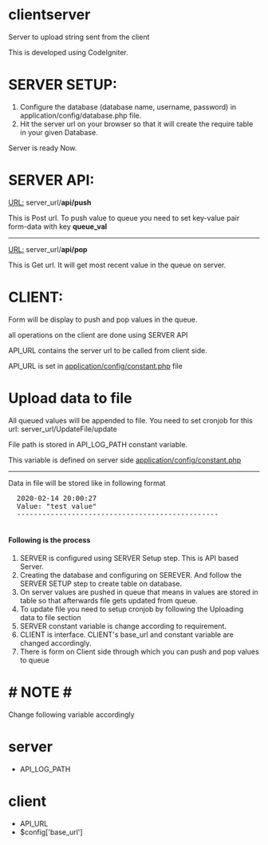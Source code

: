 # clientserver
Server to upload string sent from the client

This is developed using CodeIgniter.
# SERVER SETUP:
<ol><li>Configure the database (database name, username, password) in application/config/database.php file.</li>
<li>Hit the server url on your browser so that it will create the require table in your given Database.</li></ol>
  <p>Server is ready Now.</p>

# SERVER API:
<p><u>URL:</u> server_url/<b>api/push</b></p>
<p> This is Post url. To push value to queue you need to set key-value pair form-data with key <b>queue_val</b></p>
<hr>
<p><u>URL:</u> server_url/<b>api/pop</b></p>
<p> This is Get url. It will get most recent value in the queue on server.</p> 

# CLIENT:
<p>Form will be display to push and pop values in the queue.</p>
<p> all operations on the client are done using SERVER API </p>
<p>API_URL contains the server url to be called from client side.</p>
<p>API_URL is set in <u>application/config/constant.php</u> file</p>

# Upload data to file
<p>All queued values will be appended to file. You need to set cronjob for this url: server_url/UpdateFile/update </p>
<p>File path is stored in API_LOG_PATH constant variable.</p>
<p>This variable is defined on server side <u>application/config/constant.php</u></p>
<hr>
<p>Data in file will be stored like in following format
<pre>  2020-02-14 20:00:27
  Value: "test value"
  ------------------------------------------------
  </pre>
</p>
<h4>Following is the process</h4>
<ol>
  <li>SERVER is configured using SERVER Setup step. This is API based Server.</li>
  <li>Creating the database and configuring on SEREVER. And follow the SERVER SETUP step to create table on database.</li>
  <li>On server values are pushed in queue that means in values are stored in table so that afterwards file gets updated from queue.</li>
  <li>To update file you need to setup cronjob by following the Uploading data to file section</li>
  <li>SERVER constant variable is change according to requirement.</li>
  <li>CLIENT is interface. CLIENT's base_url and constant variable are changed accordingly.</li>
  <li>There is form on Client side through which you can push and pop values to queue</li>
</ol>

# # NOTE # #
Change following variable accordingly

# server
<ul><li>API_LOG_PATH</li></ul>

# client
<ul>
  <li>API_URL</li>
  <li>$config['base_url']</li>
</ul>
